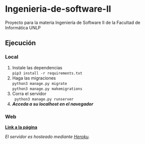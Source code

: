 # Ingenieria-de-software-II
Proyecto para la materia Ingeniería de Software II de la Facultad de Informática UNLP

## Ejecución
### Local
1. Instale las dependencias   
```pip3 install -r requirements.txt```
2. Haga las migraciones  
```python3 manage.py migrate```  
```python3 manage.py makemigrations```
3. Corra el servidor  
``` python3 manage.py runserver```
4. ***Acceda a su localhost en el navegador***
### Web
**[Link a la página](https://is2-unlp.herokuapp.com/)**  
  
*El servidor es hosteado mediante [Heroku](https://www.heroku.com "Heroku's Homepage").*
